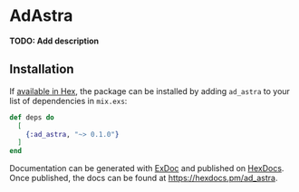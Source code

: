 # AdAstra

**TODO: Add description**

## Installation

If [available in Hex](https://hex.pm/docs/publish), the package can be installed
by adding `ad_astra` to your list of dependencies in `mix.exs`:

```elixir
def deps do
  [
    {:ad_astra, "~> 0.1.0"}
  ]
end
```

Documentation can be generated with [ExDoc](https://github.com/elixir-lang/ex_doc)
and published on [HexDocs](https://hexdocs.pm). Once published, the docs can
be found at <https://hexdocs.pm/ad_astra>.

